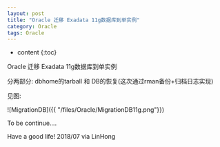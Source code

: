 ```yaml
---
layout: post
title: "Oracle 迁移 Exadata 11g数据库到单实例"
category: Oracle
tags: Oracle 
---
```


* content
{:toc}




Oracle 迁移 Exadata 11g数据库到单实例

分两部分: dbhome的tarball 和 DB的恢复(这次通过rman备份+归档日志实现)











见图:

![MigrationDB]({{ "/files/Oracle/MigrationDB11g.png"}})	




To be continue....

Have a good life! 2018/07 via LinHong


